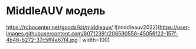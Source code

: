 # MiddleAUV модель
https://robocenter.net/goods/kit/middleauv/
![middleauv2022](https://user-images.githubusercontent.com/80712391/206590556-45056f22-157f-4b46-b272-37c5ff4a67f4.jpg | width=100)

